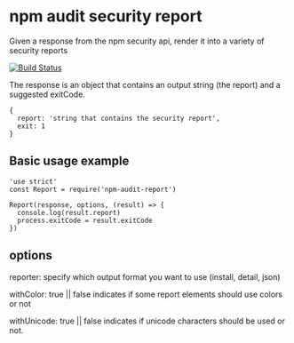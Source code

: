 # npm audit security report

Given a response from the npm security api, render it into a variety of security reports

[![Build Status](https://travis-ci.org/npm/npm-audit-report.svg?branch=master)](https://travis-ci.org/npm/npm-audit-report)

The response is an object that contains an output string (the report) and a suggested exitCode.
```
{
  report: 'string that contains the security report',
  exit: 1
}
```


## Basic usage example

```
'use strict'
const Report = require('npm-audit-report')

Report(response, options, (result) => {
  console.log(result.report)
  process.exitCode = result.exitCode
})
```


## options

reporter: 
  specify which output format you want to use (install, detail, json)

withColor: 
  true || false indicates if some report elements should use colors or not

withUnicode: 
  true || false indicates if unicode characters should be used or not.





